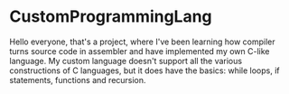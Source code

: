 # CustomProgrammingLang
 
Hello everyone, that's a project, where I've been learning how compiler turns source code in assembler and have implemented my own C-like language. My custom language doesn't support all the various constructions of C languages, but it does have the basics: while loops, if statements, functions and recursion.
